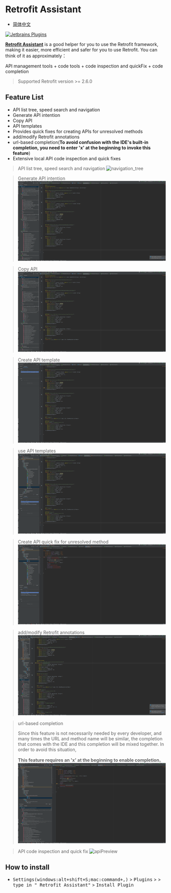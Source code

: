 # Retrofit Assistant

- [简体中文](./README.zh_CN.md)

[![Jetbrains Plugins](https://img.shields.io/badge/plugin-Retrofit_Assistant-x.svg?logo=IntelliJ%20IDEA)][plugin]

[**Retrofit Assistant**][plugin] is a good helper for you to use the Retrofit framework, making it easier, more
efficient and safer for you to use Retrofit. You can think of it as approximately：

API management tools + code tools + code inspection and quickFix + code completion

> Supported Retrofit version >= 2.6.0

## Feature List

- API list tree, speed search and navigation
- Generate API intention
- Copy API
- API templates
- Provides quick fixes for creating APIs for unresolved methods
- add/modify Retrofit annotations
- url-based completion(**To avoid confusion with the IDE's built-in completion, you need to enter 'x' at the beginning
  to invoke this feature**)
- Extensive local API code inspection and quick fixes

> API list tree, speed search and navigation
> ![navigation_tree](./screenshots/apitree.gif)

> Generate API intention
> ![generation API](./screenshots/api_generate.gif)

> Copy API
> ![copyAPI](./screenshots/copyapi.gif)

> Create API template
> ![api Templates](./screenshots/createTemplate.gif)

> use API templates
> ![use Template](./screenshots/useTemplate.gif)

> Create API quick fix for unresolved method
> ![createAPIQuickFix](./screenshots/createApiQuickFix.gif)

> add/modify Retrofit annotations
> ![apiPreview](./screenshots/add_replace_annotation.gif)

> url-based completion
>
> Since this feature is not necessarily needed by every developer, and many times the URL and method name will be
> similar, the completion that comes with the IDE and this completion will be mixed together. In order to avoid this
> situation,
>
> **This feature requires an 'x' at the beginning to enable completion**。
> ![apiPreview](./screenshots/completionBaseOnUrl.gif)

> API code inspection and quick fix
> ![apiPreview](./screenshots/inspectionAndFix.gif)

## How to install

- <kbd>Settings(windows:alt+shift+S;mac:command+,)</kbd> > <kbd>Plugins</kbd> > <kbd></kbd> > <kbd>type in "
  Retrofit Assistant"</kbd> > <kbd>Install Plugin</kbd>

[plugin]: https://plugins.jetbrains.com/plugin/

